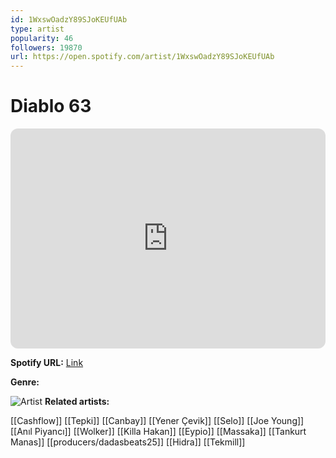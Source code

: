 ```yaml
---
id: 1WxswOadzY89SJoKEUfUAb
type: artist
popularity: 46
followers: 19870
url: https://open.spotify.com/artist/1WxswOadzY89SJoKEUfUAb
---
```

# Diablo 63

<iframe style="border-radius:12px" src="https://open.spotify.com/embed/artist/1WxswOadzY89SJoKEUfUAb" width="100%" height="352" frameBorder="0" allowfullscreen="" allow="autoplay; clipboard-write; encrypted-media; fullscreen; picture-in-picture" loading="lazy"></iframe>

**Spotify URL:** [Link](https://open.spotify.com/artist/1WxswOadzY89SJoKEUfUAb)

**Genre:** 

![Artist](https://i.scdn.co/image/ab6761610000e5ebc3be2e651183bca40b6e62ef)
**Related artists:**

[[Cashflow]]
[[Tepki]]
[[Canbay]]
[[Yener Çevik]]
[[Selo]]
[[Joe Young]]
[[Anıl Piyancı]]
[[Wolker]]
[[Killa Hakan]]
[[Eypio]]
[[Massaka]]
[[Tankurt Manas]]
[[producers/dadasbeats25]]
[[Hidra]]
[[Tekmill]]
